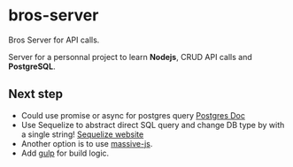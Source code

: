 # bros-server
Bros Server for API calls.

Server for a personnal project to learn <b>Nodejs</b>, CRUD API calls and <b>PostgreSQL</b>.

## Next step
- Could use promise or async for postgres query [Postgres Doc](https://node-postgres.com/features/queries)
- Use Sequelize to abstract direct SQL query and change DB type by with a single string! [Sequelize website](http://docs.sequelizejs.com/)
- Another option is to use [massive-js](https://github.com/dmfay/massive-js).
- Add [gulp](https://gulpjs.com/) for build logic.